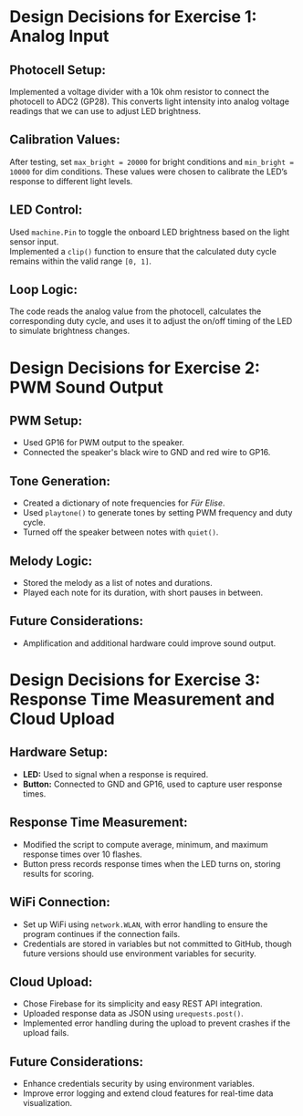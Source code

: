 # Design Decisions for Exercise 1: Analog Input

## Photocell Setup:
Implemented a voltage divider with a 10k ohm resistor to connect the photocell to ADC2 (GP28). This converts light intensity into analog voltage readings that we can use to adjust LED brightness.

## Calibration Values:
After testing, set `max_bright = 20000` for bright conditions and `min_bright = 10000` for dim conditions. These values were chosen to calibrate the LED’s response to different light levels.

## LED Control:
Used `machine.Pin` to toggle the onboard LED brightness based on the light sensor input.  
Implemented a `clip()` function to ensure that the calculated duty cycle remains within the valid range `[0, 1]`.

## Loop Logic:
The code reads the analog value from the photocell, calculates the corresponding duty cycle, and uses it to adjust the on/off timing of the LED to simulate brightness changes.

# Design Decisions for Exercise 2: PWM Sound Output

## PWM Setup:
- Used GP16 for PWM output to the speaker.
- Connected the speaker's black wire to GND and red wire to GP16.

## Tone Generation:
- Created a dictionary of note frequencies for *Für Elise*.
- Used `playtone()` to generate tones by setting PWM frequency and duty cycle.
- Turned off the speaker between notes with `quiet()`.

## Melody Logic:
- Stored the melody as a list of notes and durations.
- Played each note for its duration, with short pauses in between.

## Future Considerations:
- Amplification and additional hardware could improve sound output.

# Design Decisions for Exercise 3: Response Time Measurement and Cloud Upload

## Hardware Setup:
- **LED:** Used to signal when a response is required.
- **Button:** Connected to GND and GP16, used to capture user response times.

## Response Time Measurement:
- Modified the script to compute average, minimum, and maximum response times over 10 flashes.
- Button press records response times when the LED turns on, storing results for scoring.

## WiFi Connection:
- Set up WiFi using `network.WLAN`, with error handling to ensure the program continues if the connection fails.
- Credentials are stored in variables but not committed to GitHub, though future versions should use environment variables for security.

## Cloud Upload:
- Chose Firebase for its simplicity and easy REST API integration.
- Uploaded response data as JSON using `urequests.post()`.
- Implemented error handling during the upload to prevent crashes if the upload fails.

## Future Considerations:
- Enhance credentials security by using environment variables.
- Improve error logging and extend cloud features for real-time data visualization.
